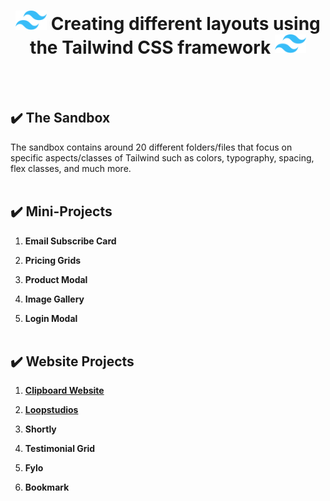 <!-- Centered Title -->
<h1 align="center"><img src="./all-project-assets/Tailwind_CSS_Logo.svg" alt="Tailwind CSS Logo" width="50"> Creating different layouts using the Tailwind CSS framework <img src="./all-project-assets/Tailwind_CSS_Logo.svg" alt="Tailwind CSS Logo" width="50"></h1>

<!-- create line breaks -->

<br><br>

## ✔️ The Sandbox

The sandbox contains around 20 different folders/files that focus on specific aspects/classes of Tailwind such as colors, typography, spacing, flex classes, and much more.
<br><br>

## ✔️ Mini-Projects

1.  **Email Subscribe Card**

2.  **Pricing Grids**

3.  **Product Modal**

4.  **Image Gallery**

5.  **Login Modal**
    <br><br>

## ✔️ Website Projects

1. [**Clipboard Website**](https://chipper-gelato-bcd808.netlify.app/)

2. [**Loopstudios**](https://loopstudios-theta-ochre.vercel.app/)

3. **Shortly**

4. **Testimonial Grid**

5. **Fylo**

6. **Bookmark**
